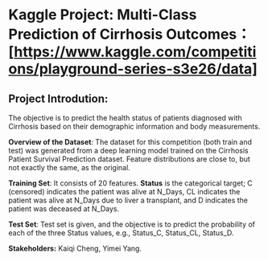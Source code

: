 # Kaggle Project: Multi-Class Prediction of Cirrhosis Outcomes：[https://www.kaggle.com/competitions/playground-series-s3e26/data]
## Project Introdution:

The objective is to predict the health status of patients diagnosed with Cirrhosis based on their demographic information and body measurements.

**Overview of the Dataset**: 
The dataset for this competition (both train and test) was generated from a deep learning model trained on the Cirrhosis Patient Survival Prediction dataset. Feature distributions are close to, but not exactly the same, as the original.

**Training Set**:
It consists of 20 features. **Status** is the categorical target; C (censored) indicates the patient was alive at N_Days, CL indicates the patient was alive at N_Days due to liver a transplant, and D indicates the patient was deceased at N_Days.

**Test Set**:
Test set is given, and the objective is to predict the probability of each of the three Status values, e.g., Status_C, Status_CL, Status_D.

**Stakeholders:** Kaiqi Cheng, Yimei Yang.
